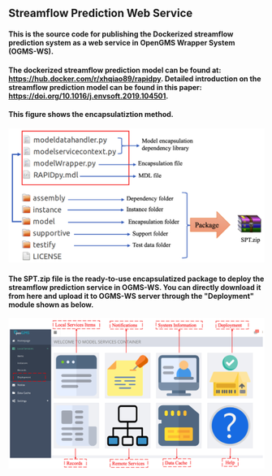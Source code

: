 ## Streamflow Prediction Web Service
#### This is the source code for publishing the Dockerized streamflow prediction system as a web service in OpenGMS Wrapper System (OGMS-WS). 
#### The dockerized streamflow prediction model can be found at: https://hub.docker.com/r/xhqiao89/rapidpy. Detailed introduction on the streamflow prediction model can be found in this paper: https://doi.org/10.1016/j.envsoft.2019.104501.

#### This figure shows the encapsulatiztion method.
![alt text](https://github.com/xhqiao89/rapidpy_docker_opengms/blob/master/2.png?raw=true)

#### The SPT.zip file is the ready-to-use encapsulatized package to deploy the streamflow prediction service in OGMS-WS. You can directly download it from here and upload it to OGMS-WS server through the "Deployment" module shown as below.
![alt text](https://github.com/xhqiao89/rapidpy_docker_opengms/blob/master/1.png?raw=true)
